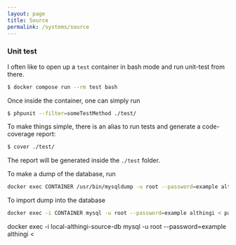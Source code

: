 ```yaml
---
layout: page
title: Source
permalink: /systems/source
---
```


### Unit test
I often like to open up a `test` container in bash mode and run unit-test from there.

```sh
$ docker compose run --rm test bash
```

Once inside the container, one can simply run

```sh
$ phpunit --filter=someTestMethod ./test/
```

To make things simple, there is an alias to run tests and generate a code-coverage report:

```sh
$ cover ./test/
```

The report will be generated inside the `./test` folder.

To make a dump of the database, run
```sh
docker exec CONTAINER /usr/bin/mysqldump -u root --password=example althingi > path/to/backup.sql
```

To import dump into the database
```sh
docker exec -i CONTAINER mysql -u root --password=example althingi < path/to/backup.sql
```

docker exec -i local-althingi-source-db mysql -u root --password=example althingi <
